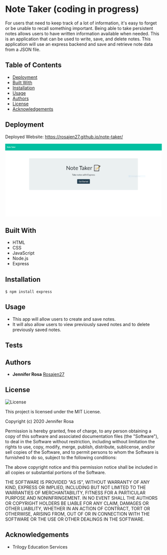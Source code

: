 # Note Taker (coding in progress)

For users that need to keep track of a lot of information, it's easy to forget or be unable to recall something important. Being able to take persistent notes allows users to have written information available when needed. This is an application that can be used to write, save, and delete notes. This application will use an express backend and save and retrieve note data from a JSON file.


## Table of Contents
* [Deployment](#deployment)
* [Built With](#built-with)
* [Installation](#installation)
* [Usage](#usage)
* [Authors](#authors)
* [License](#license)
* [Acknowledgements](#acknowledgement)


## Deployment

Deployed Website: https://rosajen27.github.io/note-taker/


![note-taker](./assets/images/demo.PNG)

## Built With

* HTML
* CSS
* JavaScript
* Node.js
* Express


## Installation 


`$ npm install express`

## Usage

* This app will allow users to create and save notes.
* It will also allow users to view previously saved notes and to delete previously saved notes.


## Tests


## Authors

  - **Jennifer Rosa**
    [Rosajen27](https://rosajen27.github.io/)


## License

![License](https://img.shields.io/badge/license-MIT%20License-blue.svg)

This project is licensed under the MIT License.

Copyright (c) 2020 Jennifer Rosa

Permission is hereby granted, free of charge, to any person obtaining a copy
of this software and associated documentation files (the "Software"), to deal
in the Software without restriction, including without limitation the rights
to use, copy, modify, merge, publish, distribute, sublicense, and/or sell
copies of the Software, and to permit persons to whom the Software is
furnished to do so, subject to the following conditions:

The above copyright notice and this permission notice shall be included in all
copies or substantial portions of the Software.

THE SOFTWARE IS PROVIDED "AS IS", WITHOUT WARRANTY OF ANY KIND, EXPRESS OR
IMPLIED, INCLUDING BUT NOT LIMITED TO THE WARRANTIES OF MERCHANTABILITY,
FITNESS FOR A PARTICULAR PURPOSE AND NONINFRINGEMENT. IN NO EVENT SHALL THE
AUTHORS OR COPYRIGHT HOLDERS BE LIABLE FOR ANY CLAIM, DAMAGES OR OTHER
LIABILITY, WHETHER IN AN ACTION OF CONTRACT, TORT OR OTHERWISE, ARISING FROM,
OUT OF OR IN CONNECTION WITH THE SOFTWARE OR THE USE OR OTHER DEALINGS IN THE
SOFTWARE.


## Acknowledgements

* Trilogy Education Services

